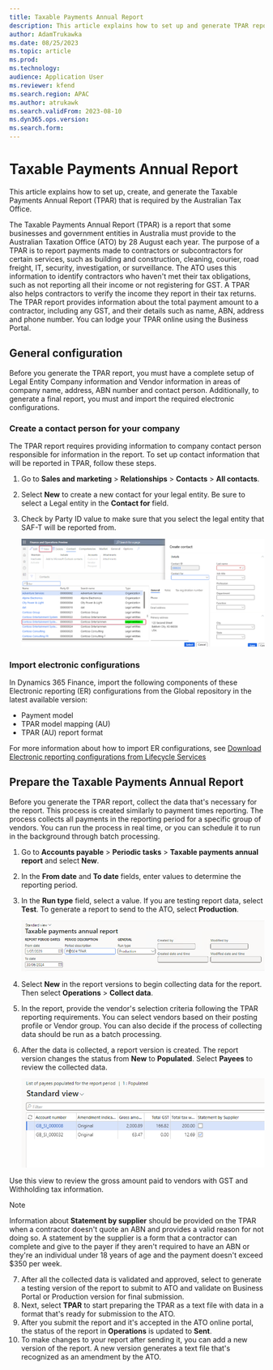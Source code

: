 ```yaml
---
title: Taxable Payments Annual Report
description: This article explains how to set up and generate TPAR report.
author: AdamTrukawka
ms.date: 08/25/2023
ms.topic: article
ms.prod: 
ms.technology: 
audience: Application User
ms.reviewer: kfend
ms.search.region: APAC
ms.author: atrukawk
ms.search.validFrom: 2023-08-10
ms.dyn365.ops.version: 
ms.search.form: 
---
```


# Taxable Payments Annual Report

This article explains how to set up, create, and generate the Taxable Payments Annual Report (TPAR) that is required by the Australian Tax Office.

The Taxable Payments Annual Report (TPAR) is a report that some businesses and government entities in Australia must provide to the Australian Taxation Office (ATO) by 28 August each year. The purpose of a TPAR is to report payments made to contractors or subcontractors for certain services, such as building and construction, cleaning, courier, road freight, IT, security, investigation, or surveillance. The ATO uses this information to identify contractors who haven't met their tax obligations, such as not reporting all their income or not registering for GST. A TPAR also helps contractors to verify the income they report in their tax returns. The TPAR report provides information about the total payment amount to a contractor, including any GST, and their details such as name, ABN, address and phone number. You can lodge your TPAR online using the Business Portal.

## General configuration

Before you generate the TPAR report, you must have a complete setup of Legal Entity Company information and Vendor information in areas of company name, address, ABN number and contact person. Additionally, to generate a final report, you must and import the required electronic configurations.

### Create a contact person for your company
The TPAR report requires providing information to company contact person responsible for information in the report. To set up contact information that will be reported in TPAR, follow these steps.

1. Go to **Sales and marketing** > **Relationships** > **Contacts** > **All contacts**.
2. Select **New** to create a new contact for your legal entity. Be sure to select a Legal entity in the **Contact for** field.
3. Check by Party ID value to make sure that you select the legal entity that SAF-T will be reported from.

   ![Create contact for company.](media/apac-au-tpar-contact-person.png)

### Import electronic configurations
In Dynamics 365 Finance, import the following components of these Electronic reporting (ER) configurations from the Global repository in the latest available version:

- Payment model
- TPAR model mapping (AU)
- TPAR (AU) report format

For more information about how to import ER configurations, see [Download Electronic reporting configurations from Lifecycle Services](../../fin-ops-core/dev-itpro/analytics/download-electronic-reporting-configuration-lcs.md)

## Prepare the Taxable Payments Annual Report

Before you generate the TPAR report, collect the data that's necessary for the report. This process is created similarly to payment times reporting. The process collects all payments in the reporting period for a specific group of vendors. You can run the process in real time, or you can schedule it to run in the background through batch processing.

1. Go to **Accounts payable** > **Periodic tasks** > **Taxable payments annual report** and select **New**.
2. In the **From date** and **To date** fields, enter values to determine the reporting period.
3. In the **Run type** field, select a value. If you are testing report data, select **Test**. To generate a report to send to the ATO, select **Production**. 

   ![Create new TPAR report](media/apac-au-tpar-create.png)

4. Select **New** in the report versions to begin collecting data for the report. Then select **Operations** > **Collect data**. 
5. In the report, provide the vendor's selection criteria following the TPAR reporting requirements. You can select vendors based on their posting profile or Vendor group. You can also decide if the process of collecting data should be run as a batch processing. 
6. After the data is collected, a report version is created. The report version changes the status from **New** to **Populated**. Select **Payees** to review the collected data.

   ![Payees collected data](media/apac-au-tpar-payees.png)

  Use this view to review the gross amount paid to vendors with GST and Withholding tax information. 

   >[!NOTE]
   > Information about **Statement by supplier** should be provided on the TPAR when a contractor doesn't quote an ABN and provides a valid reason for not doing so. A statement by the supplier is a form that a contractor can complete and give to the payer if they aren't required to have an ABN or they're an individual under 18 years of age and the payment doesn't exceed $350 per week.

7. After all the collected data is validated and approved, select to generate a testing version of the report to submit to ATO and validate on Business Portal or Production version for final submission.
8.  Next, select **TPAR** to start preparing the TPAR as a text file with data in a format that's ready for submission to the ATO. 
9. After you submit the report and it's accepted in the ATO online portal, the status of the report in **Operations** is updated to **Sent**.
10. To make changes to your report after sending it, you can add a new version of the report. A new version generates a text file that's recognized as an amendment by the ATO.
